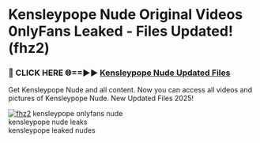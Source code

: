 # Kensleypope Nude Original Videos 0nlyFans Leaked - Files Updated! (fhz2)

<h3>🔴 CLICK HERE 🌐==►► <a href="https://tinyurl.com/52m3yx9h" rel="nofollow">Kensleypope Nude Updated Files</a></h3>

Get Kensleypope Nude and all content. Now you can access all videos and pictures of Kensleypope Nude. New Updated Files 2025!

[![fhz2](https://i.imgur.com/TnHtlc8.gif)](https://tinyurl.com/52m3yx9h)
kensleypope onlyfans nude<br>
kensleypope nude leaks<br>
kensleypope leaked nudes